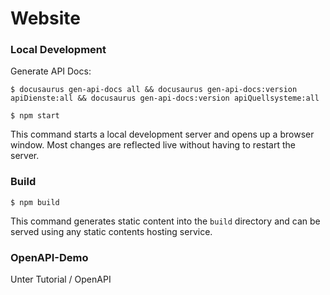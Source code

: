 # Website

### Local Development

Generate API Docs:
```
$ docusaurus gen-api-docs all && docusaurus gen-api-docs:version apiDienste:all && docusaurus gen-api-docs:version apiQuellsysteme:all
```

```
$ npm start
```

This command starts a local development server and opens up a browser window. Most changes are reflected live without having to restart the server.

### Build

```
$ npm build
```

This command generates static content into the `build` directory and can be served using any static contents hosting service.

### OpenAPI-Demo

Unter Tutorial / OpenAPI
